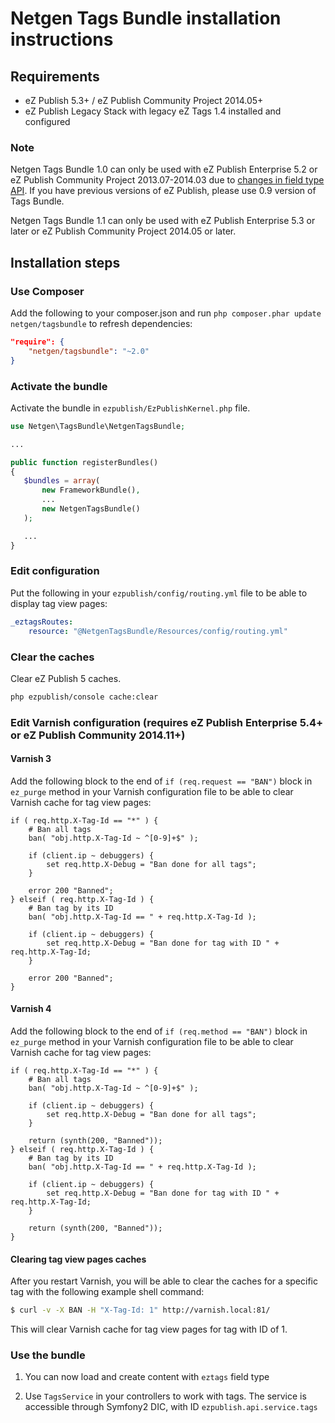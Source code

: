 Netgen Tags Bundle installation instructions
============================================

Requirements
------------

* eZ Publish 5.3+ / eZ Publish Community Project 2014.05+
* eZ Publish Legacy Stack with legacy eZ Tags 1.4 installed and configured

### Note

Netgen Tags Bundle 1.0 can only be used with eZ Publish Enterprise 5.2 or eZ Publish Community Project 2013.07-2014.03 due to [changes in field type API](https://github.com/ezsystems/ezpublish-kernel/pull/429). If you have previous versions of eZ Publish, please use 0.9 version of Tags Bundle.

Netgen Tags Bundle 1.1 can only be used with eZ Publish Enterprise 5.3 or later or eZ Publish Community Project 2014.05 or later.

Installation steps
------------------

### Use Composer

Add the following to your composer.json and run `php composer.phar update netgen/tagsbundle` to refresh dependencies:

```json
"require": {
    "netgen/tagsbundle": "~2.0"
}
```

### Activate the bundle

Activate the bundle in `ezpublish/EzPublishKernel.php` file.

```php
use Netgen\TagsBundle\NetgenTagsBundle;

...

public function registerBundles()
{
   $bundles = array(
       new FrameworkBundle(),
       ...
       new NetgenTagsBundle()
   );

   ...
}
```

### Edit configuration

Put the following in your `ezpublish/config/routing.yml` file to be able to display tag view pages:

```yml
_eztagsRoutes:
    resource: "@NetgenTagsBundle/Resources/config/routing.yml"
```

### Clear the caches

Clear eZ Publish 5 caches.

```bash
php ezpublish/console cache:clear
```

### Edit Varnish configuration (requires eZ Publish Enterprise 5.4+ or eZ Publish Community 2014.11+)

#### Varnish 3

Add the following block to the end of `if (req.request == "BAN")` block in `ez_purge` method in your Varnish configuration file to be able to clear Varnish cache for tag view pages:

```varnish
if ( req.http.X-Tag-Id == "*" ) {
    # Ban all tags
    ban( "obj.http.X-Tag-Id ~ ^[0-9]+$" );

    if (client.ip ~ debuggers) {
        set req.http.X-Debug = "Ban done for all tags";
    }

    error 200 "Banned";
} elseif ( req.http.X-Tag-Id ) {
    # Ban tag by its ID
    ban( "obj.http.X-Tag-Id == " + req.http.X-Tag-Id );

    if (client.ip ~ debuggers) {
        set req.http.X-Debug = "Ban done for tag with ID " + req.http.X-Tag-Id;
    }

    error 200 "Banned";
}
```

#### Varnish 4

Add the following block to the end of `if (req.method == "BAN")` block in `ez_purge` method in your Varnish configuration file to be able to clear Varnish cache for tag view pages:

```varnish
if ( req.http.X-Tag-Id == "*" ) {
    # Ban all tags
    ban( "obj.http.X-Tag-Id ~ ^[0-9]+$" );

    if (client.ip ~ debuggers) {
        set req.http.X-Debug = "Ban done for all tags";
    }

    return (synth(200, "Banned"));
} elseif ( req.http.X-Tag-Id ) {
    # Ban tag by its ID
    ban( "obj.http.X-Tag-Id == " + req.http.X-Tag-Id );

    if (client.ip ~ debuggers) {
        set req.http.X-Debug = "Ban done for tag with ID " + req.http.X-Tag-Id;
    }

    return (synth(200, "Banned"));
}
```

#### Clearing tag view pages caches

After you restart Varnish, you will be able to clear the caches for a specific tag with the following example shell command:

```bash
$ curl -v -X BAN -H "X-Tag-Id: 1" http://varnish.local:81/
```

This will clear Varnish cache for tag view pages for tag with ID of 1.

### Use the bundle

1) You can now load and create content with `eztags` field type

2) Use `TagsService` in your controllers to work with tags. The service is accessible through Symfony2 DIC, with ID `ezpublish.api.service.tags`
